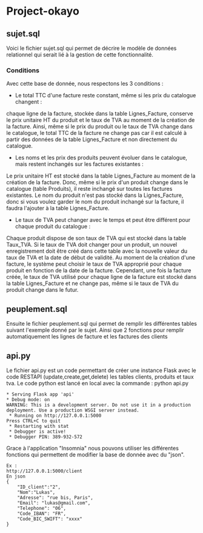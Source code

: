 # Project-okayo

## sujet.sql
Voici le fichier sujet.sql qui permet de décrire le modèle de données relationnel qui serait lié à la gestion
de cette fonctionnalité.

### Conditions
Avec cette base de donnée, nous respectons les 3 conditions :

- Le total TTC d'une facture reste constant, même si les prix du catalogue changent :

chaque ligne de la facture, stockée dans la table Lignes_Facture, conserve le prix unitaire HT du produit et le taux de TVA au moment de la création de la facture. 
Ainsi, même si le prix du produit ou le taux de TVA change dans le catalogue, le total TTC de la facture ne change pas car il est calculé à partir des données de la table Lignes_Facture et non directement du catalogue.

- Les noms et les prix des produits peuvent évoluer dans le catalogue, mais restent inchangés sur les factures existantes :

Le prix unitaire HT est stocké dans la table Lignes_Facture au moment de la création de la facture. 
Donc, même si le prix d'un produit change dans le catalogue (table Produits), il reste inchangé sur toutes les factures existantes. 
Le nom du produit n'est pas stocké dans la Lignes_Facture, donc si vous voulez garder le nom du produit inchangé sur la facture, il faudra l'ajouter à la table Lignes_Facture.

- Le taux de TVA peut changer avec le temps et peut être différent pour chaque produit du catalogue :

Chaque produit dispose de son taux de TVA qui est stocké dans la table Taux_TVA. 
Si le taux de TVA doit changer pour un produit, un nouvel enregistrement doit être créé dans cette table avec la nouvelle valeur du taux de TVA et la date de début de validité. 
Au moment de la création d'une facture, le système peut choisir le taux de TVA approprié pour chaque produit en fonction de la date de la facture. 
Cependant, une fois la facture créée, le taux de TVA utilisé pour chaque ligne de la facture est stocké dans la table Lignes_Facture et ne change pas, même si le taux de TVA du produit change dans le futur.

## peuplement.sql
Ensuite le fichier peuplement.sql qui permet de remplir les différentes tables suivant l'exemple donné par le sujet.
Ainsi que 2 fonctions pour remplir automatiquement les lignes de facture et les factures des clients

## api.py

Le fichier api.py est un code permettant de créer une instance Flask avec le code RESTAPI (update,create,get,delete) les tables clients, produits et taux tva.
Le code python est lancé en local avec la commande : python api.py

```
* Serving Flask app 'api'
* Debug mode: on
WARNING: This is a development server. Do not use it in a production deployment. Use a production WSGI server instead.
 * Running on http://127.0.0.1:5000
Press CTRL+C to quit
 * Restarting with stat
 * Debugger is active!
 * Debugger PIN: 389-932-572
```

Grace à l'application "Insomnia" nous pouvons utiliser les différentes fonctions qui permettent de modifier la base de donnée avec du "json".

```
Ex :
http://127.0.0.1:5000/client
En json 
{
	"ID_client":"2",
	"Nom":"Lukas",
	"Adresse": "rue bis, Paris",
	"Email": "lukas@gmail.com",
	"Telephone": "06",
	"Code_IBAN": "FR",
	"Code_BIC_SWIFT": "xxxx"
}
```
